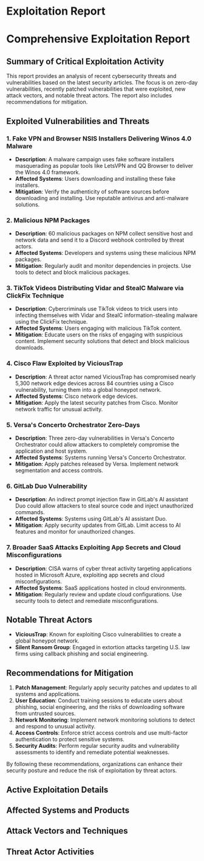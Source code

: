 # Exploitation Report

# Comprehensive Exploitation Report

## Summary of Critical Exploitation Activity

This report provides an analysis of recent cybersecurity threats and vulnerabilities based on the latest security articles. The focus is on zero-day vulnerabilities, recently patched vulnerabilities that were exploited, new attack vectors, and notable threat actors. The report also includes recommendations for mitigation.

## Exploited Vulnerabilities and Threats

### 1. Fake VPN and Browser NSIS Installers Delivering Winos 4.0 Malware
- **Description**: A malware campaign uses fake software installers masquerading as popular tools like LetsVPN and QQ Browser to deliver the Winos 4.0 framework.
- **Affected Systems**: Users downloading and installing these fake installers.
- **Mitigation**: Verify the authenticity of software sources before downloading and installing. Use reputable antivirus and anti-malware solutions.

### 2. Malicious NPM Packages
- **Description**: 60 malicious packages on NPM collect sensitive host and network data and send it to a Discord webhook controlled by threat actors.
- **Affected Systems**: Developers and systems using these malicious NPM packages.
- **Mitigation**: Regularly audit and monitor dependencies in projects. Use tools to detect and block malicious packages.

### 3. TikTok Videos Distributing Vidar and StealC Malware via ClickFix Technique
- **Description**: Cybercriminals use TikTok videos to trick users into infecting themselves with Vidar and StealC information-stealing malware using the ClickFix technique.
- **Affected Systems**: Users engaging with malicious TikTok content.
- **Mitigation**: Educate users on the risks of engaging with suspicious content. Implement security solutions that detect and block malicious downloads.

### 4. Cisco Flaw Exploited by ViciousTrap
- **Description**: A threat actor named ViciousTrap has compromised nearly 5,300 network edge devices across 84 countries using a Cisco vulnerability, turning them into a global honeypot network.
- **Affected Systems**: Cisco network edge devices.
- **Mitigation**: Apply the latest security patches from Cisco. Monitor network traffic for unusual activity.

### 5. Versa's Concerto Orchestrator Zero-Days
- **Description**: Three zero-day vulnerabilities in Versa's Concerto Orchestrator could allow attackers to completely compromise the application and host system.
- **Affected Systems**: Systems running Versa's Concerto Orchestrator.
- **Mitigation**: Apply patches released by Versa. Implement network segmentation and access controls.

### 6. GitLab Duo Vulnerability
- **Description**: An indirect prompt injection flaw in GitLab's AI assistant Duo could allow attackers to steal source code and inject unauthorized commands.
- **Affected Systems**: Systems using GitLab's AI assistant Duo.
- **Mitigation**: Apply security updates from GitLab. Limit access to AI features and monitor for unauthorized changes.

### 7. Broader SaaS Attacks Exploiting App Secrets and Cloud Misconfigurations
- **Description**: CISA warns of cyber threat activity targeting applications hosted in Microsoft Azure, exploiting app secrets and cloud misconfigurations.
- **Affected Systems**: SaaS applications hosted in cloud environments.
- **Mitigation**: Regularly review and update cloud configurations. Use security tools to detect and remediate misconfigurations.

## Notable Threat Actors

- **ViciousTrap**: Known for exploiting Cisco vulnerabilities to create a global honeypot network.
- **Silent Ransom Group**: Engaged in extortion attacks targeting U.S. law firms using callback phishing and social engineering.

## Recommendations for Mitigation

1. **Patch Management**: Regularly apply security patches and updates to all systems and applications.
2. **User Education**: Conduct training sessions to educate users about phishing, social engineering, and the risks of downloading software from untrusted sources.
3. **Network Monitoring**: Implement network monitoring solutions to detect and respond to unusual activity.
4. **Access Controls**: Enforce strict access controls and use multi-factor authentication to protect sensitive systems.
5. **Security Audits**: Perform regular security audits and vulnerability assessments to identify and remediate potential weaknesses.

By following these recommendations, organizations can enhance their security posture and reduce the risk of exploitation by threat actors.

## Active Exploitation Details



## Affected Systems and Products



## Attack Vectors and Techniques



## Threat Actor Activities

 